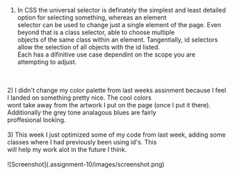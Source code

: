 1) In CSS the universal selector is definately the simplest and least detailed option for selecting something, whereas an element <br/>
selector can be used to change just a single element of the page. Even beyond that is a class selector, able to choose multiple <br/> objects of the same class within an element. Tangentially, id selectors allow the selection of all objects with the id listed.<br/>
Each has a difinitive use case dependint on the scope you are attempting to adjust.
<br/>
<br/>
2) I didn't change my color palette from last weeks assinment because I feel I landed on something pretty nice. The cool colors<br/>
wont take away from the artwork I put on the page (once I put it there). Additionally the grey tone analagous blues are fairly <br/>
proffesional looking.
<br/>
<br/>
3) This week I just optimized some of my code from last week, adding some classes where I had previously been using id's. This <br/>
will help my work alot in the future I think.
<br/>
<br/>
![Screenshot](.assignment-10/images/screenshot.png)
